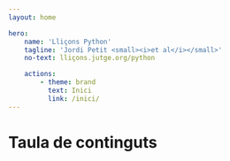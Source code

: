 ```yaml
---
layout: home

hero:
    name: 'Lliçons Python'
    tagline: 'Jordi Petit <small><i>et al</i></small>'
    no-text: lliçons.jutge.org/python

    actions:
        - theme: brand
          text: Inici
          link: /inici/
---
```


<h1 class="tagline">Taula de continguts</h1>

<MyIndex/>
